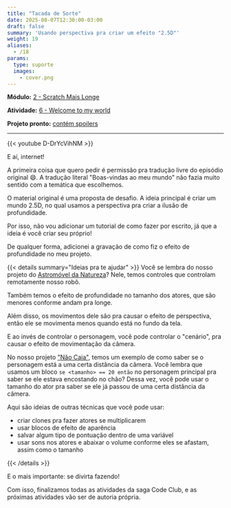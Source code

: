 ```yaml
---
title: "Tacada de Sorte"
date: 2025-08-07T12:30:00-03:00
draft: false
summary: 'Usando perspectiva pra criar um efeito "2.5D"'
weight: 19
aliases:
  - /18
params:
  type: suporte
  images:
    - cover.png
---
```


**Módulo:** [2 - Scratch Mais Longe](https://projects.raspberrypi.org/en/pathways/further-scratch)

**Atividade:** [6 - Welcome to my world](https://projects.raspberrypi.org/pt-BR/projects/welcome-to-my-world)

**Projeto pronto:** [contém spoilers](https://scratch.mit.edu/projects/1204939142/)

---

{{< youtube D-DrYcVihNM   >}}

E aí, internet!

A primeira coisa que quero pedir é permissão pra tradução livre do episódio original 😄. A tradução literal "Boas-vindas ao meu mundo" não fazia muito sentido com a temática que escolhemos.

O material original é uma proposta de desafio. A ideia principal é criar um mundo 2.5D, no qual usamos a perspectiva pra criar a ilusão de profundidade.

Por isso, não vou adicionar um tutorial de como fazer por escrito, já que a ideia é você criar seu próprio!

De qualquer forma, adicionei a gravação de como fiz o efeito de profundidade no meu projeto.

{{< details summary="Ideias pra te ajudar" >}}
Você se lembra do nosso projeto do [Astromóvel da Natureza](/atividades/astromovel-da-natureza/)? Nele, temos controles que controlam remotamente nosso robô.

Também temos o efeito de profundidade no tamanho dos atores, que são menores conforme andam pra longe.

Além disso, os movimentos dele são pra causar o efeito de perspectiva, então ele se movimenta menos quando está no fundo da tela.

E ao invés de controlar o personagem, você pode controlar o "cenário", pra causar o efeito de movimentação da câmera.

No nosso projeto ["Não Caia"](/atividades/nao-caia/), temos um exemplo de como saber se o personagem está a uma certa distância da câmera. Você lembra que usamos um bloco `se <tamanho> == 20 então` no personagem principal pra saber se ele estava encostando no chão? Dessa vez, você pode usar o tamanho do ator pra saber se ele já passou de uma certa distância da câmera.

Aqui são ideias de outras técnicas que você pode usar:

- criar clones pra fazer atores se multiplicarem
- usar blocos de efeito de aparência
- salvar algum tipo de pontuação dentro de uma variável
- usar sons nos atores e abaixar o volume conforme eles se afastam, assim como o tamanho

{{< /details >}}

E o mais importante: se divirta fazendo!

Com isso, finalizamos todas as atividades da saga Code Club, e as próximas atividades vão ser de autoria própria.
